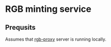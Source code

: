 # RGB minting service

## Prequsits

Assumes that [rgb-proxy](https://github.com/RGB-Tools/rgb-proxy-server?tab=readme-ov-file) server is running locally.


